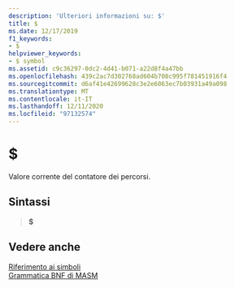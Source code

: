 ```yaml
---
description: 'Ulteriori informazioni su: $'
title: $
ms.date: 12/17/2019
f1_keywords:
- $
helpviewer_keywords:
- $ symbol
ms.assetid: c9c36297-0dc2-4d41-b071-a22d8f4a47bb
ms.openlocfilehash: 439c2ac7d302768ad604b708c995f781451916f4
ms.sourcegitcommit: d6af41e42699628c3e2e6063ec7b03931a49a098
ms.translationtype: MT
ms.contentlocale: it-IT
ms.lasthandoff: 12/11/2020
ms.locfileid: "97132574"
---
```

# <a name=""></a>$

Valore corrente del contatore dei percorsi.

## <a name="syntax"></a>Sintassi

> **$**

## <a name="see-also"></a>Vedere anche

[Riferimento ai simboli](symbols-reference.md)\
[Grammatica BNF di MASM](masm-bnf-grammar.md)
